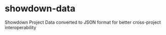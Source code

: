 # showdown-data
Showdown Project Data converted to JSON format for better cross-project interoperability
